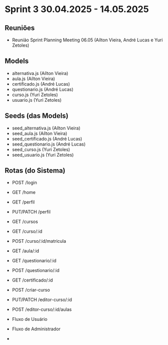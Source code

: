 # Sprint 3 30.04.2025 - 14.05.2025

## Reuniões
- Reunião Sprint Planning Meeting 06.05 (Aílton Vieira, André Lucas e Yuri Zetoles)

## Models
- alternativa.js (Aílton Vieira)
- aula.js (Aílton Vieira)
- certificado.js (André Lucas)
- questionario.js (André Lucas)
- curso.js (Yuri Zetoles)
- usuario.js (Yuri Zetoles)

## Seeds (das Models)
- seed_alternativa.js (Aílton Vieira)
- seed_aula.js (Aílton Vieira)
- seed_certificado.js (André Lucas)
- seed_questionario.js (André Lucas)
- seed_curso.js (Yuri Zetoles)
- seed_usuario.js (Yuri Zetoles)

## Rotas (do Sistema)
- POST /login
- GET /home
- GET /perfil
- PUT/PATCH /perfil
- GET /cursos
- GET /curso/:id
- POST /curso/:id/matricula
- GET /aula/:id
- GET /questionario/:id
- POST /questionario/:id
- GET /certificado/:id
- POST /criar-curso
- PUT/PATCH /editor-curso/:id
- POST /editor-curso/:id/aulas

- Fluxo de Usuário
- Fluxo de Administrador
- 